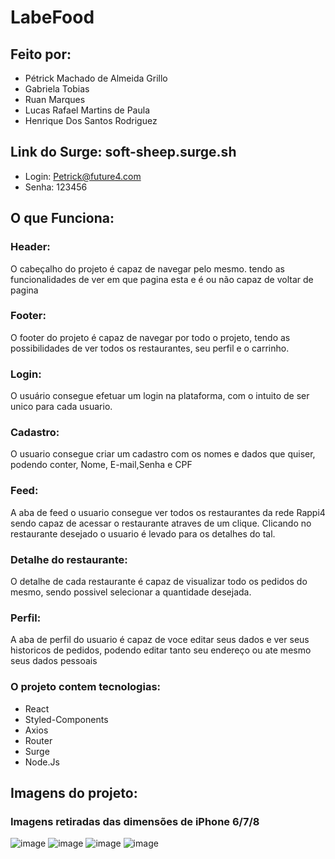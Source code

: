 # LabeFood

## Feito por:
- Pétrick Machado de Almeida Grillo
- Gabriela Tobias
- Ruan Marques
- Lucas Rafael Martins de Paula
- Henrique Dos Santos Rodriguez

## Link do Surge: soft-sheep.surge.sh
- Login: Petrick@future4.com
- Senha: 123456

## O que Funciona:
### Header:
O cabeçalho do projeto é capaz de navegar pelo mesmo. tendo as funcionalidades de ver em que pagina esta e é ou não capaz de voltar de pagina

### Footer:
O footer do projeto é capaz de navegar por todo o projeto, tendo as possibilidades de ver todos os restaurantes, seu perfil e o carrinho.

### Login: 
O usuário consegue efetuar um login na plataforma, com o intuito de ser unico para cada usuario.
### Cadastro: 
O usuario consegue criar um cadastro com os nomes e dados que quiser, podendo conter, Nome, E-mail,Senha e CPF
### Feed: 
A aba de feed o usuario consegue ver todos os restaurantes da rede Rappi4 sendo capaz de acessar o restaurante atraves de um clique. Clicando no restaurante desejado o usuario é levado para os detalhes do tal.
### Detalhe do restaurante:
O detalhe de cada restaurante é capaz de visualizar todo os pedidos do mesmo, sendo possivel selecionar a quantidade desejada.

### Perfil:
A aba de perfil do usuario é capaz de voce editar seus dados e ver seus historicos de pedidos, podendo editar tanto seu endereço ou ate mesmo seus dados pessoais

### O projeto contem tecnologias:
- React
- Styled-Components
- Axios
- Router
- Surge
- Node.Js

## Imagens do projeto:
### Imagens retiradas das dimensões de iPhone 6/7/8

![image](https://user-images.githubusercontent.com/104538955/183319270-d807dba7-70d2-4daa-a2ef-b07b8564d452.png)
![image](https://user-images.githubusercontent.com/104538955/183319217-f7823fba-7908-4ae5-a300-a5ed874239b1.png)
![image](https://user-images.githubusercontent.com/104538955/183319279-2f114875-ec50-4b6f-9874-0a2fc86de40f.png)
![image](https://user-images.githubusercontent.com/104538955/183319309-4dd12894-cfc9-4d4e-99dd-3e632bd09fc5.png)


